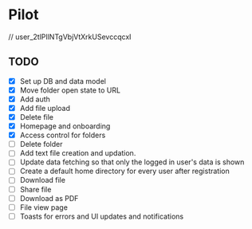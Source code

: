# Pilot

// user_2tlPIlNTgVbjVtXrkUSevccqcxI

## TODO

- [x] Set up DB and data model
- [x] Move folder open state to URL
- [x] Add auth
- [x] Add file upload
- [x] Delete file
- [x] Homepage and onboarding
- [x] Access control for folders
- [ ] Delete folder
- [ ] Add text file creation and updation.
- [ ] Update data fetching so that only the logged in user's data is shown
- [ ] Create a default home directory for every user after registration
- [ ] Download file
- [ ] Share file
- [ ] Download as PDF
- [ ] File view page
- [ ] Toasts for errors and UI updates and notifications
